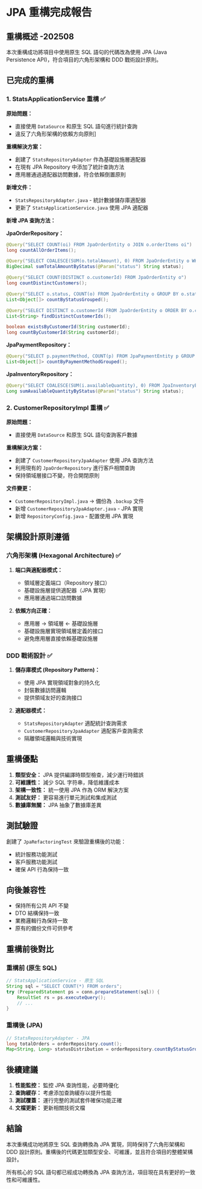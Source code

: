 <!-- This document needs manual translation from Chinese to English -->
<!-- 此文檔需要從中文手動翻譯為英文 -->

# JPA 重構完成報告

## 重構概述 -202508

本次重構成功將項目中使用原生 SQL 語句的代碼改為使用 JPA (Java Persistence API)，符合項目的六角形架構和 DDD 戰術設計原則。

## 已完成的重構

### 1. StatsApplicationService 重構 ✅

**原始問題：**

- 直接使用 `DataSource` 和原生 SQL 語句進行統計查詢
- 違反了六角形架構的依賴方向原則]

**重構解決方案：**

- 創建了 `StatsRepositoryAdapter` 作為基礎設施層適配器
- 在現有 JPA Repository 中添加了統計查詢方法
- 應用層通過適配器訪問數據，符合依賴倒置原則

**新增文件：**

- `StatsRepositoryAdapter.java` - 統計數據儲存庫適配器
- 更新了 `StatsApplicationService.java` 使用 JPA 適配器

**新增 JPA 查詢方法：**

**JpaOrderRepository：**

```java
@Query("SELECT COUNT(oi) FROM JpaOrderEntity o JOIN o.orderItems oi")
long countAllOrderItems();

@Query("SELECT COALESCE(SUM(o.totalAmount), 0) FROM JpaOrderEntity o WHERE o.status = :status")
BigDecimal sumTotalAmountByStatus(@Param("status") String status);

@Query("SELECT COUNT(DISTINCT o.customerId) FROM JpaOrderEntity o")
long countDistinctCustomers();

@Query("SELECT o.status, COUNT(o) FROM JpaOrderEntity o GROUP BY o.status")
List<Object[]> countByStatusGrouped();

@Query("SELECT DISTINCT o.customerId FROM JpaOrderEntity o ORDER BY o.customerId")
List<String> findDistinctCustomerIds();

boolean existsByCustomerId(String customerId);
long countByCustomerId(String customerId);
```

**JpaPaymentRepository：**

```java
@Query("SELECT p.paymentMethod, COUNT(p) FROM JpaPaymentEntity p GROUP BY p.paymentMethod")
List<Object[]> countByPaymentMethodGrouped();
```

**JpaInventoryRepository：**

```java
@Query("SELECT COALESCE(SUM(i.availableQuantity), 0) FROM JpaInventoryEntity i WHERE i.status = :status")
Long sumAvailableQuantityByStatus(@Param("status") String status);
```

### 2. CustomerRepositoryImpl 重構 ✅

**原始問題：**

- 直接使用 `DataSource` 和原生 SQL 語句查詢客戶數據

**重構解決方案：**

- 創建了 `CustomerRepositoryJpaAdapter` 使用 JPA 查詢方法
- 利用現有的 `JpaOrderRepository` 進行客戶相關查詢
- 保持領域層接口不變，符合開閉原則

**文件變更：**

- `CustomerRepositoryImpl.java` → 備份為 `.backup` 文件
- 新增 `CustomerRepositoryJpaAdapter.java` - JPA 實現
- 新增 `RepositoryConfig.java` - 配置使用 JPA 實現

## 架構設計原則遵循

### 六角形架構 (Hexagonal Architecture) ✅

1. **端口與適配器模式：**
   - 領域層定義端口（Repository 接口）
   - 基礎設施層提供適配器（JPA 實現）
   - 應用層通過端口訪問數據

2. **依賴方向正確：**
   - 應用層 → 領域層 ← 基礎設施層
   - 基礎設施層實現領域層定義的接口
   - 避免應用層直接依賴基礎設施層

### DDD 戰術設計 ✅

1. **儲存庫模式 (Repository Pattern)：**
   - 使用 JPA 實現領域對象的持久化
   - 封裝數據訪問邏輯
   - 提供領域友好的查詢接口

2. **適配器模式：**
   - `StatsRepositoryAdapter` 適配統計查詢需求
   - `CustomerRepositoryJpaAdapter` 適配客戶查詢需求
   - 隔離領域邏輯與技術實現

## 重構優點

1. **類型安全：** JPA 提供編譯時類型檢查，減少運行時錯誤
2. **可維護性：** 減少 SQL 字符串，降低維護成本
3. **架構一致性：** 統一使用 JPA 作為 ORM 解決方案
4. **測試友好：** 更容易進行單元測試和集成測試
5. **數據庫無關：** JPA 抽象了數據庫差異

## 測試驗證

創建了 `JpaRefactoringTest` 來驗證重構後的功能：

- 統計服務功能測試
- 客戶服務功能測試
- 確保 API 行為保持一致

## 向後兼容性

- 保持所有公共 API 不變
- DTO 結構保持一致
- 業務邏輯行為保持一致
- 原有的備份文件可供參考

## 重構前後對比

### 重構前 (原生 SQL)

```java
// StatsApplicationService - 原生 SQL
String sql = "SELECT COUNT(*) FROM orders";
try (PreparedStatement ps = conn.prepareStatement(sql)) {
    ResultSet rs = ps.executeQuery();
    // ...
}
```

### 重構後 (JPA)

```java
// StatsRepositoryAdapter - JPA
long totalOrders = orderRepository.count();
Map<String, Long> statusDistribution = orderRepository.countByStatusGrouped();
```

## 後續建議

1. **性能監控：** 監控 JPA 查詢性能，必要時優化
2. **查詢緩存：** 考慮添加查詢緩存以提升性能
3. **測試覆蓋：** 運行完整的測試套件確保功能正確
4. **文檔更新：** 更新相關技術文檔

## 結論

本次重構成功地將原生 SQL 查詢轉換為 JPA 實現，同時保持了六角形架構和 DDD 設計原則。重構後的代碼更加類型安全、可維護，並且符合項目的整體架構設計。

所有核心的 SQL 語句都已經成功轉換為 JPA 查詢方法，項目現在具有更好的一致性和可維護性。
